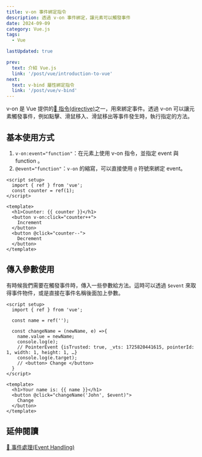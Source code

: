 ```yaml
---
title: v-on 事件綁定指令
description: 透過 v-on 事件綁定，讓元素可以觸發事件
date: 2024-09-09
category: Vue.js
tags:
  - Vue

lastUpdated: true

prev:
  text: 介紹 Vue.js
  link: '/post/vue/introduction-to-vue'
next:
  text: v-bind 屬性綁定指令
  link: '/post/vue/v-bind'
---
```


v-on 是 Vue 提供的[🔗 指令(directive)](https://vuejs.org/api/built-in-directives.html#built-in-directives#v-on)之一，用來綁定事件。透過 v-on 可以讓元素觸發事件，例如點擊、滑鼠移入、滑鼠移出等事件發生時，執行指定的方法。

## 基本使用方式

1. `v-on:event="function"`：在元素上使用 v-on 指令，並指定 event 與 function 。
2. `@event="function"`：`v-on` 的縮寫，可以直接使用 `@` 符號來綁定 event。

```vue:line-numbers {8,11}
<script setup>
  import { ref } from 'vue';
  const counter = ref(1);
</script>

<template>
  <h1>Counter: {{ counter }}</h1>
  <button v-on:click="counter++">
    Increment
  </button>
  <button @click="counter--">
    Decrement
  </button>
</template>
```

## 傳入參數使用

有時候我們需要在觸發事件時，傳入一些參數給方法。這時可以透過 `$event` 來取得事件物件，或是直接在事件名稱後面加上參數。

```vue:line-numbers {6,14}
<script setup>
  import { ref } from 'vue';

  const name = ref('');

  const changeName = (newName, e) =>{
    name.value = newName;
    console.log(e);
    // PointerEvent {isTrusted: true, _vts: 1725820441615, pointerId: 1, width: 1, height: 1, …}
    console.log(e.target);
    // <button> Change </button>
  }
</script>

<template>
  <h1>Your name is: {{ name }}</h1>
  <button @click="changeName('John', $event)">
    Change
  </button>
</template>
```

## 延伸閱讀

[🔗 事件處理(Event Handling)](https://vuejs.org/guide/essentials/event-handling.html)
